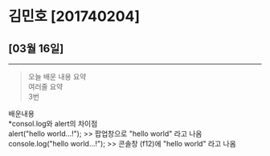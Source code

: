 # 김민호 [201740204]

## [03월 16일]
---
> 오늘 배운 내용 요약 <br />
> 여러줄 요약<br>
> 3번

배운내용<br>
*consol.log와 alert의 차이점<br>
alert("hello world...!");  >> 팝업창으로 "hello world" 라고 나옴<br>
console.log("hello world...!");  >> 콘솔창 (f12)에 "hello world" 라고 나옴<br>

<table>
</tabla>

